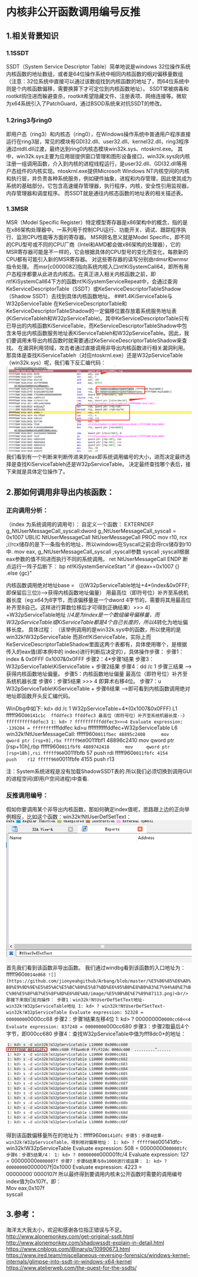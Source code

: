 # 内核非公开函数调用编号反推

## 1.相关背景知识

### 1.1SSDT

SSDT（System Service Descriptor Table）简单地说是windows 32位操作系统内核函数的地址数组，或者是64位操作系统中相同内核函数的相对偏移量数组（注意：32位系统中直接可以通过该数组找到内核函数的地址了，而64位系统中则是个内核函数偏移，需要换算下才可定位到内核函数地址）。
SSDT常被病毒和rootkit钩住进而躲避查杀，rootkit希望隐藏文件、注册表项、网络连接等。微软为x64系统引入了PatchGuard，通过BSOD系统来对抗SSDT的修改。
### 1.2ring3与ring0
即用户态（ring3）和内核态（ring0），在Windows操作系统中普通用户程序直接运行在ring3层，常见的模块有GDI32.dll、user32.dll、kernel32.dll，ring3程序通过ntdll.dll过渡，最终达到ring0内核态模块win32k.sys、ntoskrnl.exe。
其中，win32k.sys主要为应用层提供窗口管理和图形设备接口，win32k.sys向内核注册一组调用函数，介入到内核的进程线程运行，是user32.dll、GDI32.dll等用户态组件的内核实现。ntoskrnl.exe提供Microsoft Windows NT内核空间的内核和执行层，并负责各种系统服务，例如硬件抽象，进程和内存管理，因此使其成为系统的基础部分。它包含高速缓存管理器，执行程序，内核，安全性引用监视器，内存管理器和调度程序。
而SSDT就是通往内核态函数的地址表的相关描述表。
### 1.3MSR
MSR（Model Specific Register）特定模型寄存器是x86架构中的概念，指的是在x86架构处理器中，一系列用于控制CPU运行、功能开关、调试、跟踪程序执行、监测CPU性能等方面的寄存器。
MSR顾名思义就是Model Specific，即不同的CPU型号或不同的CPU厂商（Intel和AMD都会做x86架构的处理器），它的MSR寄存器可能是不一样的，它会根据具体的CPU型号的变化而变化，每款新的CPU都有可能引入新的MSR寄存器。
对这些寄存器的读写分别由rdmsr和wrmsr指令处理。
而msr[c0000082]指向系统内核入口nt!KiSystemCall64，即所有用户态程序都要从此进去内核态。在真正进入相关内核函数之前，即nt!KiSystemCall64下方的函数nt!KiSystemServiceRepeat中，会通过查询KeServiceDescriptorTable（SSDT）或KeServiceDescriptorTableShadow（Shadow SSDT）去找到具体内核函数地址。
###1.4KiServiceTable与W32pServiceTable
在KeServiceDescriptorTable和KeServiceDescriptorTableShadow的一定偏移位置存放着系统服务地址表(KiServiceTableh和W32pServiceTable)。其中KeServiceDescriptorTable只有已导出的内核函数KiServiceTable，而KeServiceDescriptorTableShadow中包含未导出内核函数服务地址表KiServiceTableh和W32pServiceTable。因此，我们要调用未导出内核函数时就需要通过KeServiceDescriptorTableShadow来查找。
在漏洞利用领域，攻击者通过直接调用非导出内核函数进行相关漏洞利用。
那具体是查找KiServiceTableh（对应ntoskrnl.exe）还是W32pServiceTable（win32k.sys）呢，我们看下反汇编代码：
![](https://github.com/jionyeahgithub/Arbang/blob/master/%E5%86%85%E6%A0%B8%E9%9D%9E%E5%85%AC%E5%BC%80%E5%87%BD%E6%95%B0%E8%B0%83%E7%94%A8%E7%BC%96%E5%8F%B7%E5%8F%8D%E6%8E%A8/image/%E5%9B%BE%E7%89%87111.png)<br/>
我们看到有一个判断来判断传进来的eax即系统调用编号的大小，进而决定最终选择是查找KiServiceTableh还是W32pServiceTable。
决定最终查找哪个表后，接下来就是具体定位操作了。
## 2.那如何调用非导出内核函数：
### 正向调用分析：
（index 为系统调用的调用号）：
自定义一个函数：
EXTERNDEF  g_NtUserMessageCall_syscall:dword
g_NtUserMessageCall_syscall = 0x1007
UBLIC NtUserMessageCall
NtUserMessageCall PROC
    mov r10, rcx ;//rcx储存的是下一条指令的地址，所以windows在Syscall之前会将rcx储存到r10中.
    mov eax, g_NtUserMessageCall_syscall ;syscall参数
    syscall ;syscall根据eax参数的值不同进而执行不同的系统调用。
    ret
NtUserMessageCall ENDP
断点运行一阵子后断下：
bp nt!KiSystemServiceStart ".if @eax==0x1007 {} .else {gc}"

内核函数调用绝对地址base = （[(W32pServiceTable地址+4*(index&0x0FFF;即保留后三位))-->获得内核函数地址偏量） 用最高位（即符号位）补齐至系统机器长度（eg:x64为8字节，而该偏移量是一个dword 4字节的，需要将其用最高位补齐至8自己。这样进行算数位移后才可得到正确结果）>>> 4] +W32pServiceTable地址
//*4是为index是一个数组编号偏移量，而W32pServiceTable或KiServiceTable都是4个自己长度的，所以*4转化为地址偏移长度。
具体过程：
（该举例调用的是win32k.sys中的函数，所以使用的是win32k!W32pServiceTable 而非nt!KiServiceTable，实际上而KeServiceDescriptorTableShadow里面这两个表都有，具体使用哪个，是根据传入的eax值(即本例中的 index)进行判断后决定的），具体操作步骤：
步骤1：index & 0x0FFF
0x1007&0x0FFF
步骤2：4*步骤1结果
步骤3：W32pServiceTable\KiServiceTable + 步骤2结果
步骤4：dd /c 1 步骤三结果 -->获得内核函数地址偏量。
步骤5：内核函数地址偏量 最高位（即符号位）补齐至系统机器长度
步骤6：步骤5结果 >>> 4 即算术右移4位。
步骤7：u W32pServiceTable\KiServiceTable + 步骤6结果 -->即可看到内核函数调用绝对地址即函数开头反汇编代码。

WinDbg中如下:
kd> dd /c 1 W32pServiceTable+4*(0x1007&0x0FFF) L1 
fffff960`00141c1c  ffddfec3
ffddfec3 最高位（即符号位）补齐至系统机器长度--》ffffffffffddfec3
1: kd> ? ffffffffffddfec3>>>4
Evaluate expression: -139284 = ffffffff`fffddfec
kd>u fffffffffffddfec+W32pServiceTable L6
win32k!NtUserMessageCall:
fffff960`0011fbec 48895c2408      mov     qword ptr [rsp+8],rbx
fffff960`0011fbf1 48896c2410      mov     qword ptr [rsp+10h],rbp
fffff960`0011fbf6 4889742418      mov     qword ptr [rsp+18h],rsi
fffff960`0011fbfb 57              push    rdi
fffff960`0011fbfc 4154            push    r12
fffff960`0011fbfe 4155            push    r13

注：System系统进程是没有加载ShadowSSDT表的.所以我们必须切换到调用GUI的进程空间(即用户空间进程)中查看.

### 反推调用编号：
假如你要调用某个非导出内核函数，那如何确定index值呢，思路跟上边的正向举例相反，比如这个函数：win32k!NtUserDefSetText：
![](https://github.com/jionyeahgithub/Arbang/blob/master/%E5%86%85%E6%A0%B8%E9%9D%9E%E5%85%AC%E5%BC%80%E5%87%BD%E6%95%B0%E8%B0%83%E7%94%A8%E7%BC%96%E5%8F%B7%E5%8F%8D%E6%8E%A8/image/%E5%9B%BE%E7%89%87112.png)<br/>
首先我们看到该函数非导出函数。
我们通过windbg看到该函数的入口地址为：fffff960`0014e868
![](https://github.com/jionyeahgithub/Arbang/blob/master/%E5%86%85%E6%A0%B8%E9%9D%9E%E5%85%AC%E5%BC%80%E5%87%BD%E6%95%B0%E8%B0%83%E7%94%A8%E7%BC%96%E5%8F%B7%E5%8F%8D%E6%8E%A8/image/%E5%9B%BE%E7%89%87113.png)<br/>
那接下来我们反向操作：
步骤1：win32k!NtUserDefSetText地址-win32k!W32pServiceTable地址
1: kd> ? win32k!NtUserDefSetText-win32k!W32pServiceTable
Evaluate expression: 52328 = 00000000`0000cc68
步骤2：步骤1结果左移4位
1: kd> ? 00000000`0000cc68<<4
Evaluate expression: 837248 = 00000000`000cc680
步骤3：步骤2取最后4个字节，即000cc680
步骤4：查找W32pServiceTable中值为fff8dc0*的地址：

![](https://github.com/jionyeahgithub/Arbang/blob/master/%E5%86%85%E6%A0%B8%E9%9D%9E%E5%85%AC%E5%BC%80%E5%87%BD%E6%95%B0%E8%B0%83%E7%94%A8%E7%BC%96%E5%8F%B7%E5%8F%8D%E6%8E%A8/image/%E5%9B%BE%E7%89%87114.png)<br/>

得到该函数偏移量所在的地址为：fffff960`00141dfc
步骤5：步骤4结果-win32k!W32pServiceTable，得到相对偏移地址：
1: kd> ? fffff960`00141dfc-win32k!W32pServiceTable
Evaluate expression: 508 = 00000000`000001fc
步骤6：步骤5结果/4：
1: kd> ? 00000000`000001fc/4
Evaluate expression: 127 = 00000000`0000007f
步骤7：步骤6结果与0x1000进行或运算：
1: kd> ? 00000000`0000007f|0x1000
Evaluate expression: 4223 = 00000000`0000107f
所以最终得到要调用内核未公开函数时需要的调用编号index值为0x107f，即：<br/>
Mov eax,0x107f<br/>
syscall
## 3.参考：
海洋太大我太小，欢迎和感谢各位指正错误与不足。<br/>
http://www.alonemonkey.com/get-original-ssdt.html
http://www.alonemonkey.com/shadowssdt-explain-in-detail.html
https://www.cnblogs.com/iBinary/p/10990673.html
https://www.ired.team/miscellaneous-reversing-forensics/windows-kernel-internals/glimpse-into-ssdt-in-windows-x64-kernel
https://www.atelierweb.com/the-quest-for-the-ssdts/
